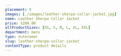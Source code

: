 ```yaml
---
placement: 5
images: [./images/leather-sherpa-collar-jacket.jpg]
name: Leather Sherpa Collar Jacket
price: $200.00
allProductSizes: [XS, S, M, L, XL, XXL]
department: mens
type: outerwear
slug: leather-sherpa-collar-jacket
contentType: product details
---
```

